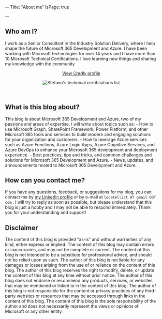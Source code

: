 --
Title: "About me"
IsPage: true

--

<h2>Who am I?</h2>
<p>I work as a Senior Consultant in the Industry Solution Delivery, where I help shape the future of Microsoft 365 Development and Azure. I have been working with Microsoft technologies for over 14 years and I have more than 10 Microsoft Technical Certifications. 
I love learning new things and sharing my knowledge with the community</p>
<p align="center">
<a target="_blank" href="https://www.credly.com/users/stefano-locatelli/badges">View Credly profile</a><p>
<p align="center">
<img src="/images/Certifications.png" alt="Stefano's technical certifications list"></p>
<br/>
<h2>What is this blog about?</h2>
<p>This blog is about Microsoft 365 Development and Azure, two of my passions and areas of expertise. I will write about topics such as:
- How to use Microsoft Graph, SharePoint Framework, Power Platform, and other Microsoft 365 tools and services to build modern and engaging solutions for your organization and customers.
- How to leverage Azure services such as Azure Functions, Azure Logic Apps, Azure Cognitive Services, and Azure DevOps to enhance your Microsoft 365 development and deployment experience.
- Best practices, tips and tricks, and common challenges and solutions for Microsoft 365 Development and Azure.
- News, updates, and announcements related to Microsoft 365 Development and Azure.</p>
<h2> How can you contact me?</h2>
<p>If you have any questions, feedback, or suggestions for my blog, you can contact me by <a href="https://www.linkedin.com/in/locatellistefano">my LinkedIn profile</a> or by e-mail at <code>locatellist AT gmail DOT com</code>
. I will try to reply as soon as possible, but please understand that this blog is just a hobby and I may not be able to respond immediately. Thank you for your understanding and support!</p>
<h2> Disclaimer</h2>
<p>
The content of this blog is provided “as-is” and without warranties of any kind, either express or implied. The content of this blog may contain errors or inaccuracies, and may not be complete or current. The content of this blog is not intended to be a substitute for professional advice, and should not be relied upon as such. The author of this blog is not liable for any damages or losses arising from the use of or reliance on the content of this blog. The author of this blog reserves the right to modify, delete, or update the content of this blog at any time without prior notice. The author of this blog does not endorse or recommend any products, services, or websites that may be mentioned or linked to in the content of this blog. The author of this blog is not responsible for the content or privacy practices of any third-party websites or resources that may be accessed through links in the content of this blog. The content of this blog is the sole responsibility of the author and does not necessarily represent the views or opinions of Microsoft or any other entity.</p>
<br><br>